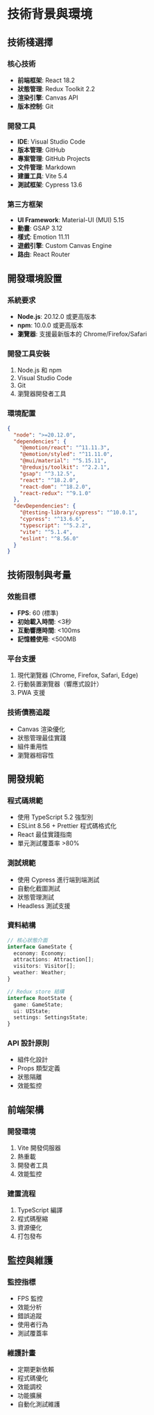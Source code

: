 # 技術背景與環境

## 技術棧選擇

### 核心技術
- **前端框架**: React 18.2
- **狀態管理**: Redux Toolkit 2.2
- **渲染引擎**: Canvas API
- **版本控制**: Git

### 開發工具
- **IDE**: Visual Studio Code
- **版本管理**: GitHub
- **專案管理**: GitHub Projects
- **文件管理**: Markdown
- **建置工具**: Vite 5.4
- **測試框架**: Cypress 13.6

### 第三方框架
- **UI Framework**: Material-UI (MUI) 5.15
- **動畫**: GSAP 3.12
- **樣式**: Emotion 11.11
- **遊戲引擎**: Custom Canvas Engine
- **路由**: React Router

## 開發環境設置

### 系統要求
- **Node.js**: 20.12.0 或更高版本
- **npm**: 10.0.0 或更高版本
- **瀏覽器**: 支援最新版本的 Chrome/Firefox/Safari

### 開發工具安裝
1. Node.js 和 npm
2. Visual Studio Code
3. Git
4. 瀏覽器開發者工具

### 環境配置
```json
{
  "node": ">=20.12.0",
  "dependencies": {
    "@emotion/react": "^11.11.3",
    "@emotion/styled": "^11.11.0",
    "@mui/material": "^5.15.11",
    "@reduxjs/toolkit": "^2.2.1",
    "gsap": "^3.12.5",
    "react": "^18.2.0",
    "react-dom": "^18.2.0",
    "react-redux": "^9.1.0"
  },
  "devDependencies": {
    "@testing-library/cypress": "^10.0.1",
    "cypress": "^13.6.6",
    "typescript": "^5.2.2",
    "vite": "^5.1.4",
    "eslint": "^8.56.0"
  }
}
```

## 技術限制與考量

### 效能目標
- **FPS**: 60 (標準)
- **初始載入時間**: <3秒
- **互動響應時間**: <100ms
- **記憶體使用**: <500MB

### 平台支援
1. 現代瀏覽器 (Chrome, Firefox, Safari, Edge)
2. 行動裝置瀏覽器（響應式設計）
3. PWA 支援

### 技術債務追蹤
- Canvas 渲染優化
- 狀態管理最佳實踐
- 組件重用性
- 瀏覽器相容性

## 開發規範

### 程式碼規範
- 使用 TypeScript 5.2 強型別
- ESLint 8.56 + Prettier 程式碼格式化
- React 最佳實踐指南
- 單元測試覆蓋率 >80%

### 測試規範
- 使用 Cypress 進行端到端測試
- 自動化截圖測試
- 狀態管理測試
- Headless 測試支援

### 資料結構
```typescript
// 核心狀態介面
interface GameState {
  economy: Economy;
  attractions: Attraction[];
  visitors: Visitor[];
  weather: Weather;
}

// Redux store 結構
interface RootState {
  game: GameState;
  ui: UIState;
  settings: SettingsState;
}
```

### API 設計原則
- 組件化設計
- Props 類型定義
- 狀態隔離
- 效能監控

## 前端架構

### 開發環境
1. Vite 開發伺服器
2. 熱重載
3. 開發者工具
4. 效能監控

### 建置流程
1. TypeScript 編譯
2. 程式碼壓縮
3. 資源優化
4. 打包發布

## 監控與維護

### 監控指標
- FPS 監控
- 效能分析
- 錯誤追蹤
- 使用者行為
- 測試覆蓋率

### 維護計畫
- 定期更新依賴
- 程式碼優化
- 效能調校
- 功能擴展
- 自動化測試維護
